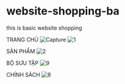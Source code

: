 # website-shopping-ba
this is basic website shopping

TRANG CHỦ
![Capture](https://user-images.githubusercontent.com/119467840/204757141-21e74989-8aed-4b37-a262-dfbd9b86dcee.JPG)
![1](https://user-images.githubusercontent.com/119467840/204757552-2bf94beb-0bda-4240-b40a-0940b08a3f67.JPG)


SẢN PHẨM
![2](https://user-images.githubusercontent.com/119467840/204757820-b538df11-ee65-4d0e-bfb7-d24ac742fb51.JPG)


BỘ SƯU TẬP
![9](https://user-images.githubusercontent.com/119467840/205480738-e2e7f376-1faf-495b-9f3e-c3e878adc245.JPG)


CHÍNH SÁCH
![8](https://user-images.githubusercontent.com/119467840/205480754-7a365c0b-3ecc-4fa3-89f1-1ad8ef25f6ba.JPG)
